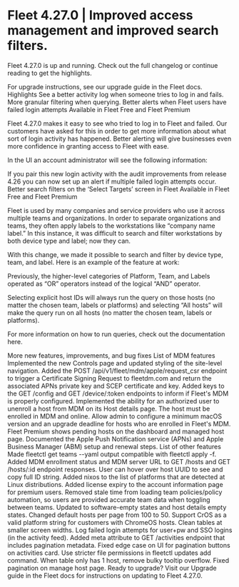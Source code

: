 # Fleet 4.27.0 | Improved access management and improved search filters.

Fleet 4.27.0 is up and running. Check out the full changelog or continue reading to get the highlights.

For upgrade instructions, see our upgrade guide in the Fleet docs.
Highlights
See a better activity log when someone tries to log in and fails.
More granular filtering when querying.
Better alerts when Fleet users have failed login attempts
Available in Fleet Free and Fleet Premium

Fleet 4.27.0 makes it easy to see who tried to log in to Fleet and failed. Our customers have asked for this in order to get more information about what sort of login activity has happened. Better alerting will give businesses even more confidence in granting access to Fleet with ease.

In the UI an account administrator will see the following information:

If you pair this new login activity with the audit improvements from release 4.26 you can now set up an alert if multiple failed login attempts occur. 
Better search filters on the ‘Select Targets’ screen in Fleet
Available in Fleet Free and Fleet Premium

Fleet is used by many companies and service providers who use it across multiple teams and organizations. In order to separate organizations and teams, they often apply labels to the workstations like “company name label.” In this instance, it was difficult to search and filter workstations by both device type and label; now they can. 

With this change, we made it possible to search and filter by device type, team, and label. Here is an example of the feature at work:

Previously, the higher-level categories of Platform, Team, and Labels operated as “OR” operators instead of the logical “AND” operator. 

Selecting explicit host IDs will always run the query on those hosts (no matter the chosen team, labels or platforms) and selecting “All hosts” will make the query run on all hosts (no matter the chosen team, labels or platforms).

For more information on how to run queries, check out the documentation here.

More new features, improvements, and bug fixes
List of MDM features
Implemented the new Controls page and updated styling of the site-level navigation.
Added the POST /api/v1/fleet/mdm/apple/request_csr endpoint to trigger a Certificate Signing Request to fleetdm.com and return the associated APNs private key and SCEP certificate and key.
Added keys to the GET /config and GET /device/:token endpoints to inform if Fleet's MDM is properly configured.
Implemented the ability for an authorized user to unenroll a host from MDM on its Host details page. The host must be enrolled in MDM and online.
Allow admin to configure a minimum macOS version and an upgrade deadline for hosts who are enrolled in Fleet's MDM.
Fleet Premium shows pending hosts on the dashboard and managed host page.
Documented the Apple Push Notification service (APNs) and Apple Business Manager (ABM) setup and renewal steps.
List of other features
Made fleetctl get teams --yaml output compatible with fleetctl apply -f.
Added MDM enrollment status and MDM server URL to GET /hosts and GET /hosts/:id endpoint responses.
User can hover over host UUID to see and copy full ID string.
Added nixos to the list of platforms that are detected at Linux distributions.
Added license expiry to the account information page for premium users.
Removed stale time from loading team policies/policy automation, so users are provided accurate team data when toggling between teams.
Updated to software-empty states and host details empty states.
Changed default hosts per page from 100 to 50.
Support CrOS as a valid platform string for customers with ChromeOS hosts.
Clean tables at smaller screen widths.
Log failed login attempts for user+pw and SSO logins (in the activity feed).
Added meta attribute to GET /activities endpoint that includes pagination metadata. Fixed edge case
on UI for pagination buttons on activities card.
Use stricter file permissions in fleetctl updates add command.
When table only has 1 host, remove bulky tooltip overflow.
Fixed pagination on manage host page.
Ready to upgrade?
Visit our Upgrade guide in the Fleet docs for instructions on updating to Fleet 4.27.0.

<meta name="category" value="releases">
<meta name="authorFullName" value="Noah Talerman">
<meta name="authorGitHubUsername" value="noahtalerman">
<meta name="publishedOn" value="2023-02-07">
<meta name="articleTitle" value="Fleet 4.27.0 | Improved access management and improved search filters">
<meta name="articleImageUrl" value="../website/assets/images/articles/fleet-4.26.0-1600x900@2x.png">
